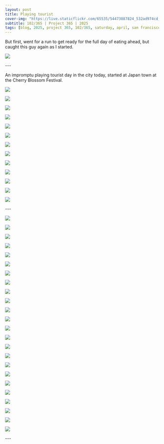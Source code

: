 ```yaml
---
layout: post
title: Playing tourist
cover-img: "https://live.staticflickr.com/65535/54473887824_532ad974cd_h.jpg"
subtitle: 102/365 | Project 365 | 2025
tags: [blog, 2025, project 365, 102/365, saturday, april, san francisco, tour, japan town, china town]
---
```

<style>
  .intro-header.big-img {
    background-position:center; 
  }
</style>
But first, went for a run to get ready for the full day of eating ahead, but caught this guy again as I started.
<p class="post-img-wrap">
  <img src="https://live.staticflickr.com/65535/54448410955_a5c22df2b6_h.jpg">
</p>
---

An impromptu playing tourist day in the city today, started at Japan town at the Cherry Blossom Festival.
<p class="post-img-wrap">
  <img src="https://live.staticflickr.com/65535/54448227009_e278d62151_h.jpg">
</p>
<p class="post-img-wrap">
  <img src="https://live.staticflickr.com/65535/54448044751_0cd396d57a_h.jpg">
</p>
<p class="post-img-wrap">
  <img src="https://live.staticflickr.com/65535/54448283383_99244b4523_h.jpg">
</p>
<p class="post-img-wrap">
  <img src="https://live.staticflickr.com/65535/54447181567_b9cce65867_h.jpg">
</p>
<p class="post-img-wrap">
  <img src="https://live.staticflickr.com/65535/54448411985_1669b700b3_h.jpg">
</p>
<p class="post-img-wrap">
  <img src="https://live.staticflickr.com/65535/54448412585_0281556c75_h.jpg">
</p>
<p class="post-img-wrap">
  <img src="https://live.staticflickr.com/65535/54448412665_f4c6884eec_h.jpg">
</p>
<p class="post-img-wrap">
  <img src="https://live.staticflickr.com/65535/54447182562_5dcf094ade_h.jpg">
</p>
<p class="post-img-wrap">
  <img src="https://live.staticflickr.com/65535/54448228594_777cdd6f91_h.jpg">
</p>
<p class="post-img-wrap">
  <img src="https://live.staticflickr.com/65535/54448284688_8bb565d898_h.jpg">
</p>
<p class="post-img-wrap">
  <img src="https://live.staticflickr.com/65535/54447182912_048ec1162d_h.jpg">
</p>
<p class="post-img-wrap">
  <img src="https://live.staticflickr.com/65535/54448046636_ad60f82274_h.jpg">
</p>
<p class="post-img-wrap">
  <img src="https://live.staticflickr.com/65535/54448413525_a951f72c69_h.jpg">
</p>
---
<p class="post-img-wrap">
  <img src="https://live.staticflickr.com/65535/54447183282_b203d29213_h.jpg">
</p>
<p class="post-img-wrap">
  <img src="https://live.staticflickr.com/65535/54448285228_2d58134734_h.jpg">
</p>
<p class="post-img-wrap">
  <img src="https://live.staticflickr.com/65535/54447183392_bd27aa3dce_h.jpg">
</p>
<p class="post-img-wrap">
  <img src="https://live.staticflickr.com/65535/54448285453_eb8f577acc_h.jpg">
</p>
<p class="post-img-wrap">
  <img src="https://live.staticflickr.com/65535/54447183527_204903e4ac_h.jpg">
</p>
<p class="post-img-wrap">
  <img src="https://live.staticflickr.com/65535/54448047171_0d733eabb2_h.jpg">
</p>
<p class="post-img-wrap">
  <img src="https://live.staticflickr.com/65535/54447183602_13c3b2d963_h.jpg">
</p>
<p class="post-img-wrap">
  <img src="https://live.staticflickr.com/65535/54447183622_604a2e7de9_h.jpg">
</p>
<p class="post-img-wrap">
  <img src="https://live.staticflickr.com/65535/54448414080_0550c2a8bb_h.jpg">
</p>
<p class="post-img-wrap">
  <img src="https://live.staticflickr.com/65535/54448229974_ce05d7d8d9_h.jpg">
</p>
<p class="post-img-wrap">
  <img src="https://live.staticflickr.com/65535/54448414510_bdc29f1558_h.jpg">
</p>
<p class="post-img-wrap">
  <img src="https://live.staticflickr.com/65535/54448286133_23e3649c42_h.jpg">
</p>
<p class="post-img-wrap">
  <img src="https://live.staticflickr.com/65535/54447184102_df26f120cf_h.jpg">
</p>
<p class="post-img-wrap">
  <img src="https://live.staticflickr.com/65535/54448539366_f709f13866_h.jpg">
</p>
<p class="post-img-wrap">
  <img src="https://live.staticflickr.com/65535/54448782138_edf2e25946_h.jpg">
</p>
<p class="post-img-wrap">
  <img src="https://live.staticflickr.com/65535/54448722174_7ef3daae28_h.jpg">
</p>
<p class="post-img-wrap">
  <img src="https://live.staticflickr.com/65535/54448722344_64ece47901_h.jpg">
</p>
<p class="post-img-wrap">
  <img src="https://live.staticflickr.com/65535/54448782548_141e4aad1c_h.jpg">
</p>
<p class="post-img-wrap">
  <img src="https://live.staticflickr.com/65535/54448540601_c95f0f5517_h.jpg">
</p>
<p class="post-img-wrap">
  <img src="https://live.staticflickr.com/65535/54448540711_8583ffcc27_h.jpg">
</p>
<p class="post-img-wrap">
  <img src="https://live.staticflickr.com/65535/54447678232_81e989b555_h.jpg">
</p>
<p class="post-img-wrap">
  <img src="https://live.staticflickr.com/65535/54448540816_35bd1aa463_h.jpg">
</p>
<p class="post-img-wrap">
  <img src="https://live.staticflickr.com/65535/54448540901_b1ce76ef4d_h.jpg">
</p>
<p class="post-img-wrap">
  <img src="https://live.staticflickr.com/65535/54473887824_532ad974cd_h.jpg">
</p>
---
